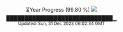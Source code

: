 <p align="center">
⏳Year Progress (99.80 %) <img src="https://file5s.ratemyserver.net/mobs/1062.gif"><br>
█████████████████████████████▁ <br>
<sub>Updated: Sun, 31 Dec 2023 06:02:34 GMT</sub>
</p>

